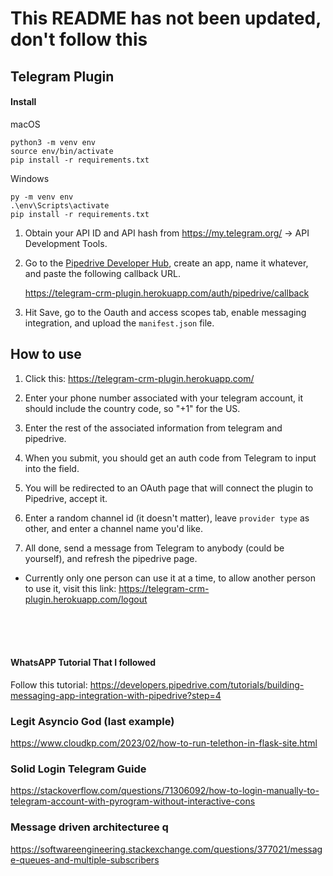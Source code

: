 # This README has not been updated, don't follow this
## Telegram Plugin


#### Install

macOS
```shell
python3 -m venv env
source env/bin/activate
pip install -r requirements.txt
```

Windows
```shell
py -m venv env
.\env\Scripts\activate
pip install -r requirements.txt
```

1. Obtain your API ID and API hash from https://my.telegram.org/ -> API Development Tools.

2. Go to the [Pipedrive Developer Hub](https://app.pipedrive.com/auth/login?return_url=https%3A%2F%2Fapp.pipedrive.com%2Fdeveloper-hub), create an app, name it whatever, and paste the following callback URL.

    https://telegram-crm-plugin.herokuapp.com/auth/pipedrive/callback

3. Hit Save, go to the Oauth and access scopes tab, enable messaging integration, and upload the ```manifest.json``` file. 




## How to use

1) Click this: 
https://telegram-crm-plugin.herokuapp.com/

2) Enter your phone number associated with your telegram account, it should include the country code, so "+1" for the US.

3) Enter the rest of the associated information from telegram and pipedrive.

4) When you submit, you should get an auth code from Telegram to input into the field.

5) You will be redirected to an OAuth page that will connect the plugin to Pipedrive, accept it.

6) Enter a random channel id (it doesn't matter), leave ```provider type``` as other, and enter a channel name you'd like.

7) All done, send a message from Telegram to anybody (could be yourself), and refresh the pipedrive page.

- Currently only one person can use it at a time, to allow another person to use it, visit this link: 
https://telegram-crm-plugin.herokuapp.com/logout




<br>
<br>
<br>

#### WhatsAPP Tutorial That I followed

Follow this tutorial: https://developers.pipedrive.com/tutorials/building-messaging-app-integration-with-pipedrive?step=4


### Legit Asyncio God (last example)
https://www.cloudkp.com/2023/02/how-to-run-telethon-in-flask-site.html


### Solid Login Telegram Guide
https://stackoverflow.com/questions/71306092/how-to-login-manually-to-telegram-account-with-pyrogram-without-interactive-cons


### Message driven architecturee q

https://softwareengineering.stackexchange.com/questions/377021/message-queues-and-multiple-subscribers
